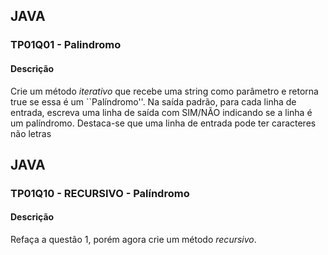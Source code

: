 ## JAVA
### TP01Q01 - Palindromo
#### Descrição
Crie um método *iterativo* que recebe uma string como parâmetro e retorna true se essa é um ``Palíndromo''. Na saída padrão, para cada linha de entrada, escreva uma linha de saída com SIM/NÃO indicando se a linha é um palíndromo. Destaca-se que uma linha de entrada pode ter caracteres não letras

## JAVA
### TP01Q10 - RECURSIVO - Palíndromo
#### Descrição
Refaça a questão 1, porém agora crie um método *recursivo*.
